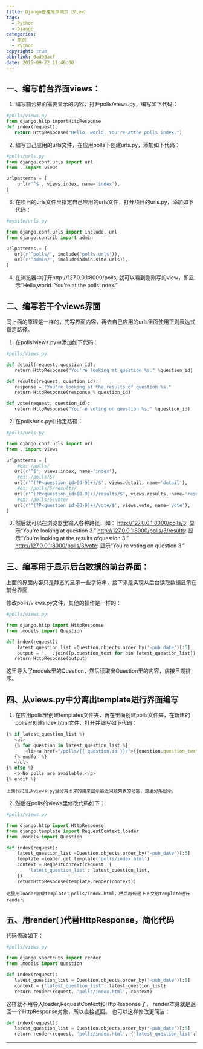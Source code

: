 ```yaml
---
title: Django搭建简单网页（View）
tags:
  - Python
  - Django
categories:
  - 原创
  - Python
copyright: true
abbrlink: 6ad03acf
date: 2015-09-22 11:46:00
---
```

## 一、编写前台界面views：
1. 编写前台界面需要显示的内容，打开polls/views.py，编写如下代码：
``` python
#polls/views.py
from django.http importHttpResponse
def index(request):
   return HttpResponse("Hello, world. You're atthe polls index.")
```
2. 编写自己应用的urls文件，在应用polls下创建urls.py，添加如下代码：
```python
#polls/urls.py
from django.conf.urls import url
from . import views

urlpatterns = [
    url(r'^$', views.index, name='index'),
]
```
3. 在项目的urls文件里指定自己应用的urls文件，打开项目的urls.py，添加如下代码：
```py
#mysite/urls.py

from django.conf.urls import include, url
from django.contrib import admin

urlpatterns = [
   url(r'^polls/', include('polls.urls')),
   url(r'^admin/', include(admin.site.urls)),
]
```
4. 在浏览器中打开http://127.0.0.1:8000/polls, 就可以看到刚刚写的view，即显示“Hello,world. You're at the polls index.” 

## 二、编写若干个views界面
同上面的原理是一样的，先写界面内容，再去自己应用的urls里面使用正则表达式指定路径。

1. 在polls/views.py中添加如下代码：
```python
#polls/views.py

def detail(request, question_id):
   return HttpResponse("You're looking at question %s." %question_id)

def results(request, question_id):
   response = "You're looking at the results of question %s."
   return HttpResponse(response % question_id)

def vote(request, question_id):
   return HttpResponse("You're voting on question %s." %question_id)
```
2. 在polls/urls.py中指定路径：
```python
#polls/urls.py

from django.conf.urls import url
from . import views

urlpatterns = [
    #ex: /polls/
   url(r'^$', views.index, name='index'),
    #ex: /polls/5/
   url(r'^(?P<question_id>[0-9]+)/$', views.detail, name='detail'),
    #ex: /polls/5/results/
   url(r'^(?P<question_id>[0-9]+)/results/$', views.results, name='results'),
    #ex: /polls/5/vote/
   url(r'^(?P<question_id>[0-9]+)/vote/$', views.vote, name='vote'),
]
```
3. 然后就可以在浏览器里输入各种路径，如：
    http://127.0.0.1:8000/polls/3: 显示“You're looking at question 3.”
    http://127.0.0.1:8000/polls/3/results: 显示“You're looking at the results ofquestion 3.”
    http://127.0.0.1:8000/polls/3/vote: 显示“You're voting on question 3.”

## 三、编写用于显示后台数据的前台界面：
上面的界面内容只是静态的显示一些字符串，接下来是实现从后台读取数据显示在前台界面

修改polls/views.py文件，其他的操作是一样的：
```python
#polls/views.py

from django.http import HttpResponse
from .models import Question

def index(request):
    latest_question_list =Question.objects.order_by('-pub_date')[:5]
    output = ', '.join([p.question_text for pin latest_question_list])
   return HttpResponse(output)
```
这里导入了models里的Question，然后读取出Question里的内容，病按日期排序。

## 四、从views.py中分离出template进行界面编写
1. 在应用polls里创建templates文件夹，再在里面创建polls文件夹，在新建的polls里创建index.html文件，打开并编写如下代码：
```js
{% if latest_question_list %}
   <ul>
   {% for question in latest_question_list %}
       <li><a href="/polls/{{ question.id }}/">{{question.question_text }}</a></li>
   {% endfor %}
   </ul>
{% else %}
   <p>No polls are available.</p>
{% endif %}
```
    上面代码是从views.py里分离出来的用来显示最近问题列表的功能，这里分条显示。

2. 然后在polls的views里修改代码如下：
```python
#polls/views.py

from django.http import HttpResponse
from django.template import RequestContext,loader
from .models import Question

def index(request):
    latest_question_list =Question.objects.order_by('-pub_date')[:5]
    template =loader.get_template('polls/index.html')
    context = RequestContext(request, {
        'latest_question_list': latest_question_list,
    })
    returnHttpResponse(template.render(context))
```
    这里用loader装载template：polls/index.html，然后再传递上下文给template进行render。

## 五、用render( )代替HttpResponse，简化代码
代码修改如下：
```python
#polls/views.py

from django.shortcuts import render
from .models import Question

def index(request):
   latest_question_list = Question.objects.order_by('-pub_date')[:5]
   context = {'latest_question_list': latest_question_list}
   return render(request, 'polls/index.html', context)
```
这样就不用导入loader,RequestContext和HttpResponse了， render本身就是返回一个HttpResponse对象，所以直接返回。
也可以这样修改更简洁：
```python
def index(request):
   latest_question_list = Question.objects.order_by('-pub_date')[:5]
   return render(request, 'polls/index.html', {'latest_question_list':latest_question_list})
```

----